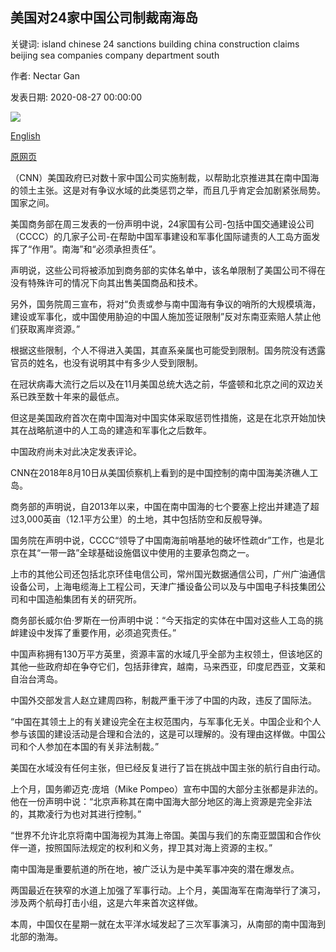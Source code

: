 ## 美国对24家中国公司制裁南海岛

关键词: island chinese 24 sanctions building china construction claims beijing sea companies company department south

作者: Nectar Gan

发表日期: 2020-08-27 00:00:00

![](https://cdn.cnn.com/cnnnext/dam/assets/180810093505-06-cnn-south-china-sea-0810-mischief-reef-super-tease.jpg)

[English](US%20sanctions%2024%20Chinese%20companies%20over%20South%20China%20Sea%20island%20building.md)

[原网页](https://edition.cnn.com/2020/08/27/asia/us-sanction-south-china-sea-intl-hnk/index.html)

（CNN）美国政府已对数十家中国公司实施制裁，以帮助北京推进其在南中国海的领土主张。这是对有争议水域的此类惩罚之举，而且几乎肯定会加剧紧张局势。国家之间。

美国商务部在周三发表的一份声明中说，24家国有公司-包括中国交通建设公司（CCCC）的几家子公司-在帮助中国军事建设和军事化国际谴责的人工岛方面发挥了“作用”。南海”和“必须承担责任”。

声明说，这些公司将被添加到商务部的实体名单中，该名单限制了美国公司不得在没有特殊许可的情况下向其出售美国商品和技术。

另外，国务院周三宣布，将对“负责或参与南中国海有争议的哨所的大规模填海，建设或军事化，或中国使用胁迫的中国人施加签证限制”反对东南亚索赔人禁止他们获取离岸资源。”

根据这些限制，个人不得进入美国，其直系亲属也可能受到限制。国务院没有透露官员的姓名，也没有说明其中有多少人受到限制。

在冠状病毒大流行之后以及在11月美国总统大选之前，华盛顿和北京之间的双边关系已跌至数十年来的最低点。

但这是美国政府首次在南中国海对中国实体采取惩罚性措施，这是在北京开始加快其在战略航道中的人工岛的建造和军事化之后数年。

中国政府尚未对此决定发表评论。

CNN在2018年8月10日从美国侦察机上看到的是中国控制的南中国海美济礁人工岛。

商务部的声明说，自2013年以来，中国在南中国海的七个要塞上挖出并建造了超过3,000英亩（12.1平方公里）的土地，其中包括防空和反舰导弹。

国务院在声明中说，CCCC“领导了中国南海前哨基地的破坏性疏dr”工作，也是北京在其“一带一路”全球基础设施倡议中使用的主要承包商之一。

上市的其他公司还包括北京环佳电信公司，常州国光数据通信公司，广州广油通信设备公司，上海电缆海上工程公司，天津广播设备公司以及与中国电子科技集团公司和中国造船集团有关的研究所。

商务部长威尔伯·罗斯在一份声明中说：“今天指定的实体在中国对这些人工岛的挑衅建设中发挥了重要作用，必须追究责任。”

中国声称拥有130万平方英里，资源丰富的水域几乎全部为主权领土，但该地区的其他一些政府却在争夺它们，包括菲律宾，越南，马来西亚，印度尼西亚，文莱和自治台湾岛。

中国外交部发言人赵立建周四称，制裁严重干涉了中国的内政，违反了国际法。

“中国在其领土上的有关建设完全在主权范围内，与军事化无关。中国企业和个人参与该国的建设活动是合理和合法的，这是可以理解的。没有理由这样做。中国公司和个人参加在本国的有关非法制裁。”

美国在水域没有任何主张，但已经反复进行了旨在挑战中国主张的航行自由行动。

上个月，国务卿迈克·庞培（Mike Pompeo）宣布中国的大部分主张都是非法的。他在一份声明中说：“北京声称其在南中国海大部分地区的海上资源是完全非法的，其欺凌行为也对其进行控制。”

“世界不允许北京将南中国海视为其海上帝国。美国与我们的东南亚盟国和合作伙伴一道，按照国际法规定的权利和义务，捍卫其对海上资源的主权。”

南中国海是重要航道的所在地，被广泛认为是中美军事冲突的潜在爆发点。

两国最近在狭窄的水道上加强了军事行动。上个月，美国海军在南海举行了演习，涉及两个航母打击小组，这是六年来首次这样做。

本周，中国仅在星期一就在太平洋水域发起了三次军事演习，从南部的南中国海到北部的渤海。